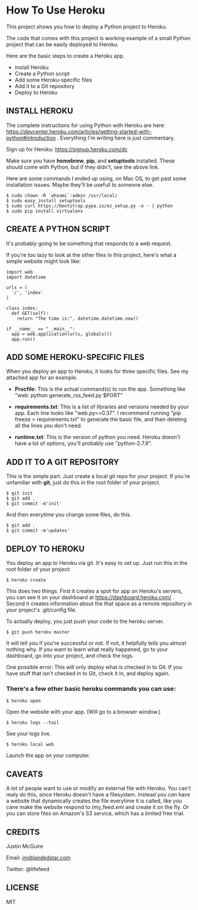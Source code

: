 # How To Use Heroku

This project shows you how to deploy a Python project to Heroku.

The code that comes with this project is working example of a small Python project that can be easily deployed to Heroku.

Here are the basic steps to create a Heroku app.

 - Install Heroku
 - Create a Python script
 - Add some Heroku-specific files
 - Add it to a Git repository
 - Deploy to Heroku


## INSTALL HEROKU

The complete instructions for using Python with Heroku are here: https://devcenter.heroku.com/articles/getting-started-with-python#introduction . Everything I'm writing here is just commentary.

Sign up for Heroku: https://signup.heroku.com/dc

Make sure you have **homebrew**, **pip**, and **setuptools** installed. These should come with Python, but if they didn't, see the above link.

Here are some commands I ended up using, on Mac OS, to get past some installation issues. Maybe they'll be usefull to someone else.

    $ sudo chown -R `whoami`:admin /usr/local/
    $ sudo easy_install setuptools
    $ sudo curl https://bootstrap.pypa.io/ez_setup.py -o - | python
    $ sudo pip install virtualenv


## CREATE A PYTHON SCRIPT

It's probably going to be something that responds to a web request.

If you're too lazy to look at the other files in this project, here's what a simple website might look like:

    import web
    import datetime
    
    urls = (
      '/', 'index'
    )
    
    class index:
      def GET(self):
        return "The time is:", datetime.datetime.now()
    
    if __name__ == "__main__":
      app = web.application(urls, globals())
      app.run()


## ADD SOME HEROKU-SPECIFIC FILES

When you deploy an app to Heroku, it looks for three specific files. See my attached app for an example.

 - **Procfile**: This is the actual command(s) to run the app. Something like "web: python generate_rss_feed.py $PORT"

 - **requirements.txt**: This is a list of libraries and versions needed by your app. Each line looks like "web.py==0.37". I recommend running "pip freeze > requirements.txt" to generate the basic file, and then deleting all the lines you don't need.

 - **runtime.txt**: This is the version of python you need. Heroku doesn't have a lot of options, you'll probably use "python-2.7.9".


## ADD IT TO A GIT REPOSITORY

This is the simple part. Just create a local git repo for your project. If you're unfamiliar with **git**, just do this in the root folder of your project.

    $ git init
    $ git add .
    $ git commit -m'init'

And then everytime you change some files, do this.

    $ git add .
    $ git commit -m'updates'


## DEPLOY TO HEROKU

You deploy an app to Heroku via git. It's easy to set up. Just run this in the root folder of your project:

    $ heroku create

This does two things. First it creates a spot for app on Heroku's servers, you can see it on your dashboard at https://dashboard.heroku.com/ . Second it creates information about the that space as a remote repository in your project's .git/config file.

To actually deploy, you just push your code to the heroku server.

    $ git push heroku master

It will tell you if you're successful or not. If not, it helpfully tells you almost nothing why. If you want to learn what really happened, go to your dashboard, go into your project, and check the logs.

One possible error: This will only deploy what is checked in to Git. If you have stuff that isn't checked in to Git, check it in, and deploy again.

### There's a few other basic heroku commands you can use:

    $ heroku open

Open the website with your app. (Will go to a browser window.)

    $ heroku logs --tail

See your logs live.

    $ heroku local web

Launch the app on your computer.


## CAVEATS

A lot of people want to use or modify an external file with Heroku. You can't realy do this, since Heroku doesn't have a filesystem. Instead you *can* have a website that dynamically creates the file everytime it is called, like you cane make the website respond to /my_feed.xml and create it on the fly. *Or* you can store files on Amazon's S3 service, which has a limited free trial.


## CREDITS

Justin McGuire

Email: <jm@landedstar.com>

Twitter: @lifefeed


## LICENSE

MIT

